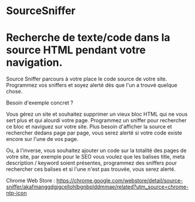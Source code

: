 # SourceSniffer

# Recherche de texte/code dans la source HTML pendant votre navigation.

Source Sniffer parcours à votre place le code source de votre site. Programmez vos sniffers et soyez alerté dès que l'un a trouvé quelque chose.

Besoin d'exemple concret ?

Vous gérez un site et souhaitez supprimer un vieux bloc HTML qui ne vous sert plus et qui alourdi votre page. Programmez un sniffer pour rechercher ce bloc et naviguez sur votre site. Plus besoin d'afficher la source et rechercher dedans page par page, vous serez alerté si votre code existe encore sur l'une de vos page.

Ou, à l'inverse, vous souhaitez ajouter un code sur la totalité des pages de votre site, par exemple pour le SEO vous voulez que les balises title, meta description / keyword soient présentes, programmez des sniffers pour rechercher ces balises et si l'une n'est pas trouvée, vous serez alerté. 

Chrome Web Store : https://chrome.google.com/webstore/detail/source-sniffer/akafmanggdgjgcellohlbgnbplddmmae/related?utm_source=chrome-ntp-icon
